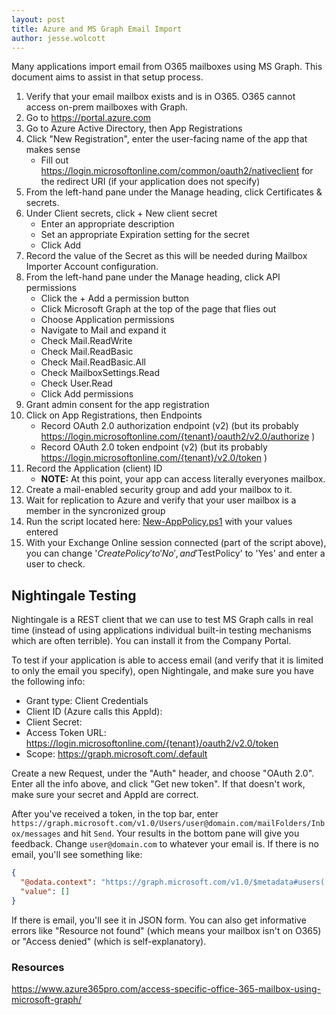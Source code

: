 ```yaml
---
layout: post
title: Azure and MS Graph Email Import
author: jesse.wolcott
---
```


Many applications import email from O365 mailboxes using MS Graph. This document aims to assist in that setup process.

1. Verify that your email mailbox exists and is in O365. O365 cannot access on-prem mailboxes with Graph.
2. Go to https://portal.azure.com
3. Go to Azure Active Directory, then App Registrations
4. Click "New Registration", enter the user-facing name of the app that makes sense
    - Fill out https://login.microsoftonline.com/common/oauth2/nativeclient for the redirect URI (if your application does not specify)
5. From the left-hand pane under the Manage heading, click Certificates & secrets.
6. Under Client secrets, click + New client secret
	- Enter an appropriate description
	- Set an appropriate Expiration setting for the secret
	- Click Add
7. Record the value of the Secret as this will be needed during Mailbox Importer Account configuration.
8. From the left-hand pane under the Manage heading, click API permissions
    - Click the + Add a permission button
    - Click Microsoft Graph at the top of the page that flies out
    - Choose Application permissions
    - Navigate to Mail and expand it
    - Check Mail.ReadWrite
    - Check Mail.ReadBasic
    - Check Mail.ReadBasic.All
    - Check MailboxSettings.Read
    - Check User.Read
    - Click Add permissions
9. Grant admin consent for the app registration
10. Click on App Registrations, then Endpoints 
    - Record OAuth 2.0 authorization endpoint (v2) (but its probably https://login.microsoftonline.com/{tenant}/oauth2/v2.0/authorize )
    - Record OAuth 2.0 token endpoint (v2) (but its probably https://login.microsoftonline.com/{tenant}/v2.0/token )
11. Record the Application (client) ID
    - **NOTE:** At this point, your app can access literally everyones mailbox. 
13. Create a mail-enabled security group and add your mailbox to it. 
14. Wait for replication to Azure and verify that your user mailbox is a member in the syncronized group
15. Run the script located here: [New-AppPolicy.ps1](https://github.com/jessewolcott/InfrastructureScripts/blob/main/New-AppPolicy.ps1) with your values entered
16. With your Exchange Online session connected (part of the script above), you can change '$CreatePolicy' to 'No', and '$TestPolicy' to 'Yes' and enter a user to check.

## Nightingale Testing

Nightingale is a REST client that we can use to test MS Graph calls in real time (instead of using applications individual built-in testing mechanisms which are often terrible). You can install it from the Company Portal.

To test if your application is able to access email (and verify that it is limited to only the email you specify), open Nightingale, and make sure you have the following info:

- Grant type: Client Credentials
- Client ID (Azure calls this AppId):
- Client Secret:
- Access Token URL: https://login.microsoftonline.com/{tenant}/oauth2/v2.0/token
- Scope: https://graph.microsoft.com/.default

Create a new Request, under the "Auth" header, and choose "OAuth 2.0". Enter all the info above, and click "Get new token". If that doesn't work, make sure your secret and AppId are correct.

After you've received a token, in the top bar, enter ```https://graph.microsoft.com/v1.0/Users/user@domain.com/mailFolders/Inbox/messages``` and hit ```Send```. Your results in the bottom pane will give you feedback. Change ```user@domain.com``` to whatever your email is. If there is no email, you'll see something like:
```JSON
{
  "@odata.context": "https://graph.microsoft.com/v1.0/$metadata#users('user%40domain.com')/mailFolders('Inbox')/messages",
  "value": []
}
```

If there is email, you'll see it in JSON form. You can also get informative errors like "Resource not found" (which means your mailbox isn't on O365) or "Access denied" (which is self-explanatory).

###  Resources
https://www.azure365pro.com/access-specific-office-365-mailbox-using-microsoft-graph/

